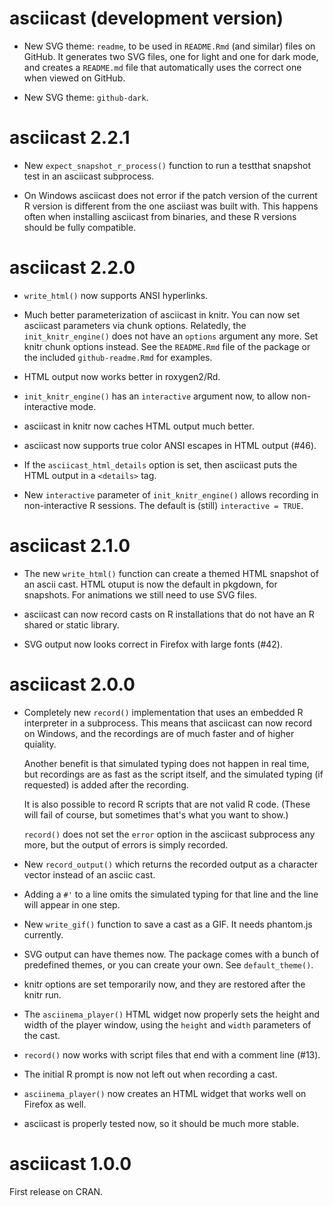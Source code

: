 # asciicast (development version)

* New SVG theme: `readme`, to be used in `README.Rmd` (and similar) files on
  GitHub. It generates two SVG files, one for light and one for dark mode,
  and creates a `README.md` file that automatically uses the correct one
  when viewed on GitHub.

* New SVG theme: `github-dark`.

# asciicast 2.2.1

* New `expect_snapshot_r_process()` function to run a testthat snapshot
  test in an asciicast subprocess.

* On Windows asciicast does not error if the patch version of the current
  R version is different from the one asciiast was built with. This happens
  often when installing asciicast from binaries, and these R versions should
  be fully compatible.

# asciicast 2.2.0

* `write_html()` now supports ANSI hyperlinks.

* Much better parameterization of asciicast in knitr. You can now set
  asciicast parameters via chunk options. Relatedly, the
  `init_knitr_engine()` does not have an `options` argument any more.
  Set knitr chunk options instead. See the `README.Rmd` file of the package
  or the included `github-readme.Rmd` for examples.

* HTML output now works better in roxygen2/Rd.

* `init_knitr_engine()` has an `interactive` argument now, to allow
  non-interactive mode.

* asciicast in knitr now caches HTML output much better.

* asciicast now supports true color ANSI escapes in HTML output (#46).

* If the `asciicast_html_details` option is set, then asciicast puts the
  HTML output in a `<details>` tag.

* New `interactive` parameter of `init_knitr_engine()` allows recording in
  non-interactive R sessions. The default is (still) `interactive = TRUE`.

# asciicast 2.1.0

* The new `write_html()` function can create a themed HTML snapshot of an
  ascii cast. HTML otuput is now the default in pkgdown, for snapshots.
  For animations we still need to use SVG files.

* asciicast can now record casts on R installations that do not have an R
  shared or static library.

* SVG output now looks correct in Firefox with large fonts (#42).

# asciicast 2.0.0

* Completely new `record()` implementation that uses an embedded R
  interpreter in a subprocess. This means that asciicast can now record
  on Windows, and the recordings are of much faster and of higher quiality.

  Another benefit is that simulated typing does not happen in real time,
  but recordings are as fast as the script itself, and the simulated typing
  (if requested) is added after the recording.

  It is also possible to record R scripts that are not valid R code.
  (These will fail of course, but sometimes that's what you want to show.)

  `record()` does not set the `error` option in the asciicast subprocess
  any more, but the output of errors is simply recorded.

* New `record_output()` which returns the recorded output as a character
  vector instead of an asciic cast.

* Adding a `#'` to a line omits the simulated typing for that line and the
  line will appear in one step.

* New `write_gif()` function to save a cast as a GIF. It needs phantom.js
  currently.

* SVG output can have themes now. The package comes with a bunch of
  predefined themes, or you can create your own. See `default_theme()`.

* knitr options are set temporarily now, and they are restored after the
  knitr run.

* The `asciinema_player()` HTML widget now properly sets the height and
  width of the player window, using the `height` and `width` parameters
  of the cast.

* `record()` now works with script files that end with a comment line (#13).

* The initial R prompt is now not left out when recording a cast.

* `asciinema_player()` now creates an HTML widget that works well on
  Firefox as well.

* asciicast is properly tested now, so it should be much more stable.

# asciicast 1.0.0

First release on CRAN.
